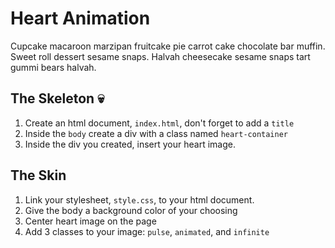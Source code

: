 # Heart Animation
Cupcake macaroon marzipan fruitcake pie carrot cake chocolate bar muffin. Sweet roll dessert sesame snaps. Halvah cheesecake sesame snaps tart gummi bears halvah.

## The Skeleton 💀 
1. Create an html document, `index.html`, don't forget to add a `title` 
2. Inside the `body` create a div with a class named `heart-container`
3. Inside the div you created, insert your heart image. 

## The Skin 
1. Link your stylesheet, `style.css`, to your html document. 
2. Give the body a background color of your choosing
3. Center heart image on the page
4. Add 3 classes to your image: `pulse`, `animated`, and `infinite`